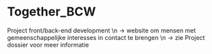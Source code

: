 # Together_BCW

Project front/back-end development 
\n -> website om mensen met gemeenschappelijke interesses in contact te brengen
\n -> zie Project dossier voor meer informatie
